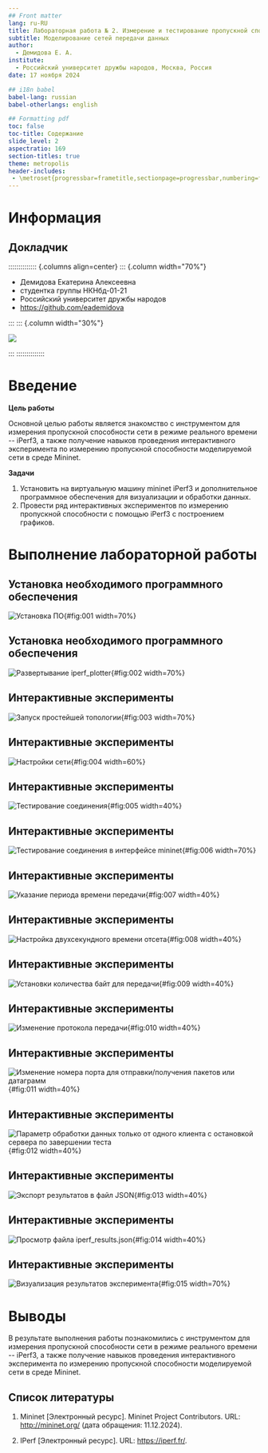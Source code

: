 ```yaml
---
## Front matter
lang: ru-RU
title: Лабораторная работа № 2. Измерение и тестирование пропускной способности сети. Интерактивный эксперимент
subtitle: Моделирование сетей передачи данных
author:
  - Демидова Е. А.
institute:
  - Российский университет дружбы народов, Москва, Россия
date: 17 ноября 2024

## i18n babel
babel-lang: russian
babel-otherlangs: english

## Formatting pdf
toc: false
toc-title: Содержание
slide_level: 2
aspectratio: 169
section-titles: true
theme: metropolis
header-includes:
 - \metroset{progressbar=frametitle,sectionpage=progressbar,numbering=fraction}
---
```



# Информация

## Докладчик

:::::::::::::: {.columns align=center}
::: {.column width="70%"}

  * Демидова Екатерина Алексеевна
  * студентка группы НКНбд-01-21
  * Российский университет дружбы народов
  * <https://github.com/eademidova>

:::
::: {.column width="30%"}

![](./image/ava.jpg)

:::
::::::::::::::

# Введение

**Цель работы**

Основной целью работы является знакомство с инструментом для измерения пропускной способности сети в режиме реального времени -- iPerf3, а также получение навыков проведения интерактивного эксперимента по измерению пропускной способности моделируемой сети в среде Mininet.

**Задачи**

1. Установить на виртуальную машину mininet iPerf3 и дополнительное программное обеспечения для визуализации и обработки данных.
2. Провести ряд интерактивных экспериментов по измерению пропускной способности с помощью iPerf3 с построением графиков.


# Выполнение лабораторной работы


## Установка необходимого программного обеспечения

![Установка ПО](image/1.png){#fig:001 width=70%}

## Установка необходимого программного обеспечения

![Развертывание iperf_plotter](image/2.png){#fig:002 width=70%}

## Интерактивные эксперименты

![Запуск простейшей топологии](image/3.png){#fig:003 width=70%}

## Интерактивные эксперименты

![Настройки сети](image/4.png){#fig:004 width=60%}

## Интерактивные эксперименты

![Тестирование соединения](image/5.png){#fig:005 width=40%}

## Интерактивные эксперименты

![Тестирование соединения в интерфейсе mininet](image/6.png){#fig:006 width=70%}

## Интерактивные эксперименты

![Указание периода времени передачи](image/7.png){#fig:007 width=40%}

## Интерактивные эксперименты

![Настройка двухсекундного времени отсета](image/8.png){#fig:008 width=40%}

## Интерактивные эксперименты

![Установки количества байт для передачи](image/9.png){#fig:009 width=40%}

## Интерактивные эксперименты

![Изменение протокола передачи](image/10.png){#fig:010 width=40%}

## Интерактивные эксперименты

![Изменение номера порта для отправки/получения пакетов или датаграмм](image/11.png){#fig:011 width=40%}

## Интерактивные эксперименты

![Параметр обработки данных только от одного клиента с остановкой сервера по завершении теста](image/12.png){#fig:012 width=40%}

## Интерактивные эксперименты

![Экспорт результатов в файл JSON](image/13.png){#fig:013 width=40%}

## Интерактивные эксперименты

![Просмотр файла iperf_results.json](image/14.png){#fig:014 width=40%}

## Интерактивные эксперименты

![Визуализация результатов эксперимента](image/15.png){#fig:015 width=70%}

# Выводы

В результате выполнения работы познакомились с инструментом для измерения пропускной способности сети в режиме реального времени -- iPerf3, а также получение навыков проведения интерактивного эксперимента по измерению пропускной способности моделируемой сети в среде Mininet.

## Список литературы

1. Mininet [Электронный ресурс]. Mininet Project Contributors. URL: http://mininet.org/ (дата обращения: 11.12.2024).

2. IPerf [Электронный ресурс]. URL: https://iperf.fr/.

